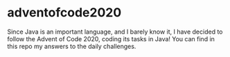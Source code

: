 # adventofcode2020
Since Java is an important language, and I barely know it, I have decided to follow the Advent of Code 2020, coding its tasks in Java! You can find in this repo my answers to the daily challenges.
